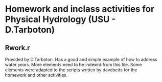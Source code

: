 # Homework and inclass activities for Physical Hydrology (USU - D.Tarboton)

## Rwork.r
Provided by D.Tarboton.  Has a good and simple example of how to address water years. More elements need to be indexed from this file.  Some elements were adapted to the scripts written by davebetts for the homework and other activities.